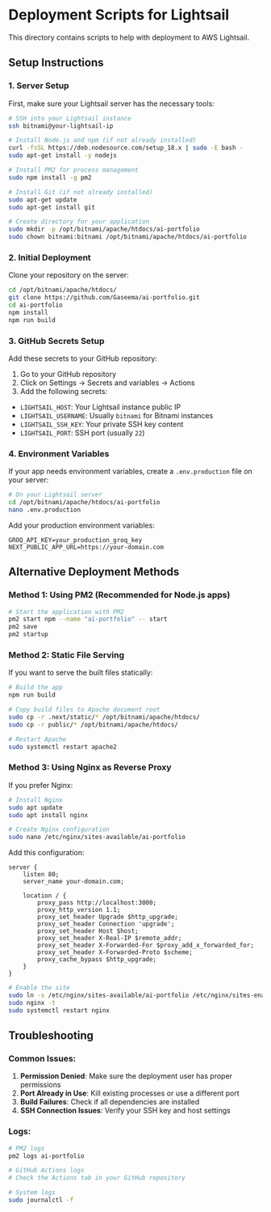 # Deployment Scripts for Lightsail

This directory contains scripts to help with deployment to AWS Lightsail.

## Setup Instructions

### 1. Server Setup

First, make sure your Lightsail server has the necessary tools:

```bash
# SSH into your Lightsail instance
ssh bitnami@your-lightsail-ip

# Install Node.js and npm (if not already installed)
curl -fsSL https://deb.nodesource.com/setup_18.x | sudo -E bash -
sudo apt-get install -y nodejs

# Install PM2 for process management
sudo npm install -g pm2

# Install Git (if not already installed)
sudo apt-get update
sudo apt-get install git

# Create directory for your application
sudo mkdir -p /opt/bitnami/apache/htdocs/ai-portfolio
sudo chown bitnami:bitnami /opt/bitnami/apache/htdocs/ai-portfolio
```

### 2. Initial Deployment

Clone your repository on the server:

```bash
cd /opt/bitnami/apache/htdocs/
git clone https://github.com/Gaseema/ai-portfolio.git
cd ai-portfolio
npm install
npm run build
```

### 3. GitHub Secrets Setup

Add these secrets to your GitHub repository:

1. Go to your GitHub repository
2. Click on Settings → Secrets and variables → Actions
3. Add the following secrets:

- `LIGHTSAIL_HOST`: Your Lightsail instance public IP
- `LIGHTSAIL_USERNAME`: Usually `bitnami` for Bitnami instances
- `LIGHTSAIL_SSH_KEY`: Your private SSH key content
- `LIGHTSAIL_PORT`: SSH port (usually `22`)

### 4. Environment Variables

If your app needs environment variables, create a `.env.production` file on your server:

```bash
# On your Lightsail server
cd /opt/bitnami/apache/htdocs/ai-portfolio
nano .env.production
```

Add your production environment variables:

```
GROQ_API_KEY=your_production_groq_key
NEXT_PUBLIC_APP_URL=https://your-domain.com
```

## Alternative Deployment Methods

### Method 1: Using PM2 (Recommended for Node.js apps)

```bash
# Start the application with PM2
pm2 start npm --name "ai-portfolio" -- start
pm2 save
pm2 startup
```

### Method 2: Static File Serving

If you want to serve the built files statically:

```bash
# Build the app
npm run build

# Copy build files to Apache document root
sudo cp -r .next/static/* /opt/bitnami/apache/htdocs/
sudo cp -r public/* /opt/bitnami/apache/htdocs/

# Restart Apache
sudo systemctl restart apache2
```

### Method 3: Using Nginx as Reverse Proxy

If you prefer Nginx:

```bash
# Install Nginx
sudo apt update
sudo apt install nginx

# Create Nginx configuration
sudo nano /etc/nginx/sites-available/ai-portfolio
```

Add this configuration:

```nginx
server {
    listen 80;
    server_name your-domain.com;

    location / {
        proxy_pass http://localhost:3000;
        proxy_http_version 1.1;
        proxy_set_header Upgrade $http_upgrade;
        proxy_set_header Connection 'upgrade';
        proxy_set_header Host $host;
        proxy_set_header X-Real-IP $remote_addr;
        proxy_set_header X-Forwarded-For $proxy_add_x_forwarded_for;
        proxy_set_header X-Forwarded-Proto $scheme;
        proxy_cache_bypass $http_upgrade;
    }
}
```

```bash
# Enable the site
sudo ln -s /etc/nginx/sites-available/ai-portfolio /etc/nginx/sites-enabled/
sudo nginx -t
sudo systemctl restart nginx
```

## Troubleshooting

### Common Issues:

1. **Permission Denied**: Make sure the deployment user has proper permissions
2. **Port Already in Use**: Kill existing processes or use a different port
3. **Build Failures**: Check if all dependencies are installed
4. **SSH Connection Issues**: Verify your SSH key and host settings

### Logs:

```bash
# PM2 logs
pm2 logs ai-portfolio

# GitHub Actions logs
# Check the Actions tab in your GitHub repository

# System logs
sudo journalctl -f
```
